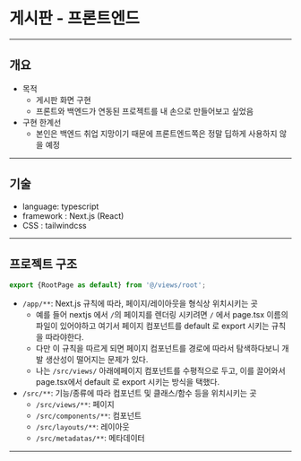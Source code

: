 # 게시판 - 프론트엔드

---

## 개요
- 목적
  - 게시판 화면 구현
  - 프론트와 백엔드가 연동된 프로젝트를 내 손으로 만들어보고 싶었음
- 구현 한계선
  - 본인은 백엔드 취업 지망이기 때문에 프론트엔드쪽은 정말 딥하게 사용하지 않을 예정

---

## 기술
- language: typescript
- framework : Next.js (React)
- CSS : tailwindcss

---

## 프로젝트 구조
```typescript
export {RootPage as default} from '@/views/root';
```
- `/app/**`: Next.js 규칙에 따라, 페이지/레이아웃을 형식상 위치시키는 곳
  - 예를 들어 nextjs 에서 `/`의 페이지를 렌더링 시키려면 `/` 에서 page.tsx 이름의 파일이 있어야하고 여기서 페이지 컴포넌트를 default 로 export 시키는 규칙을 따라야한다. 
  - 다만 이 규칙을 따르게 되면 페이지 컴포넌트를 경로에 따라서 탐색하다보니 개발 생산성이 떨어지는 문제가 있다.
  - 나는 `/src/views/` 아래에페이지 컴포넌트를 수평적으로 두고, 이를 끌어와서 page.tsx에서 default 로 export 시키는 방식을 택했다.
- `/src/**`: 기능/종류에 따라 컴포넌트 및 클래스/함수 등을 위치시키는 곳
  - `/src/views/**`: 페이지
  - `/src/components/**`: 컴포넌트
  - `/src/layouts/**`: 레이아웃
  - `/src/metadatas/**`: 메타데이터

---
